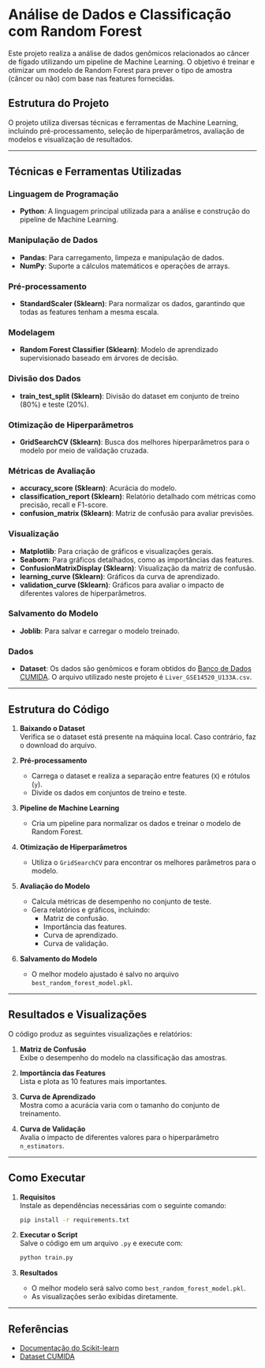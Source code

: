 # Análise de Dados e Classificação com Random Forest

Este projeto realiza a análise de dados genômicos relacionados ao câncer de fígado utilizando um pipeline de Machine Learning. O objetivo é treinar e otimizar um modelo de Random Forest para prever o tipo de amostra (câncer ou não) com base nas features fornecidas.

## Estrutura do Projeto

O projeto utiliza diversas técnicas e ferramentas de Machine Learning, incluindo pré-processamento, seleção de hiperparâmetros, avaliação de modelos e visualização de resultados.

---

## Técnicas e Ferramentas Utilizadas

### **Linguagem de Programação**
- **Python**: A linguagem principal utilizada para a análise e construção do pipeline de Machine Learning.

### **Manipulação de Dados**
- **Pandas**: Para carregamento, limpeza e manipulação de dados.
- **NumPy**: Suporte a cálculos matemáticos e operações de arrays.

### **Pré-processamento**
- **StandardScaler (Sklearn)**: Para normalizar os dados, garantindo que todas as features tenham a mesma escala.

### **Modelagem**
- **Random Forest Classifier (Sklearn)**: Modelo de aprendizado supervisionado baseado em árvores de decisão.

### **Divisão dos Dados**
- **train_test_split (Sklearn)**: Divisão do dataset em conjunto de treino (80%) e teste (20%).

### **Otimização de Hiperparâmetros**
- **GridSearchCV (Sklearn)**: Busca dos melhores hiperparâmetros para o modelo por meio de validação cruzada.

### **Métricas de Avaliação**
- **accuracy_score (Sklearn)**: Acurácia do modelo.
- **classification_report (Sklearn)**: Relatório detalhado com métricas como precisão, recall e F1-score.
- **confusion_matrix (Sklearn)**: Matriz de confusão para avaliar previsões.

### **Visualização**
- **Matplotlib**: Para criação de gráficos e visualizações gerais.
- **Seaborn**: Para gráficos detalhados, como as importâncias das features.
- **ConfusionMatrixDisplay (Sklearn)**: Visualização da matriz de confusão.
- **learning_curve (Sklearn)**: Gráficos da curva de aprendizado.
- **validation_curve (Sklearn)**: Gráficos para avaliar o impacto de diferentes valores de hiperparâmetros.

### **Salvamento do Modelo**
- **Joblib**: Para salvar e carregar o modelo treinado.

### **Dados**
- **Dataset**: Os dados são genômicos e foram obtidos do [Banco de Dados CUMIDA](https://sbcb.inf.ufrgs.br/data/cumida/). O arquivo utilizado neste projeto é `Liver_GSE14520_U133A.csv`.

---

## Estrutura do Código

1. **Baixando o Dataset**  
   Verifica se o dataset está presente na máquina local. Caso contrário, faz o download do arquivo.

2. **Pré-processamento**  
   - Carrega o dataset e realiza a separação entre features (`X`) e rótulos (`y`).
   - Divide os dados em conjuntos de treino e teste.

3. **Pipeline de Machine Learning**  
   - Cria um pipeline para normalizar os dados e treinar o modelo de Random Forest.

4. **Otimização de Hiperparâmetros**  
   - Utiliza o `GridSearchCV` para encontrar os melhores parâmetros para o modelo.

5. **Avaliação do Modelo**  
   - Calcula métricas de desempenho no conjunto de teste.
   - Gera relatórios e gráficos, incluindo:
     - Matriz de confusão.
     - Importância das features.
     - Curva de aprendizado.
     - Curva de validação.

6. **Salvamento do Modelo**  
   - O melhor modelo ajustado é salvo no arquivo `best_random_forest_model.pkl`.

---

## Resultados e Visualizações

O código produz as seguintes visualizações e relatórios:

1. **Matriz de Confusão**  
   Exibe o desempenho do modelo na classificação das amostras.

2. **Importância das Features**  
   Lista e plota as 10 features mais importantes.

3. **Curva de Aprendizado**  
   Mostra como a acurácia varia com o tamanho do conjunto de treinamento.

4. **Curva de Validação**  
   Avalia o impacto de diferentes valores para o hiperparâmetro `n_estimators`.

---

## Como Executar

1. **Requisitos**  
   Instale as dependências necessárias com o seguinte comando:
   ```bash
   pip install -r requirements.txt
   ```

2. **Executar o Script**  
   Salve o código em um arquivo `.py` e execute com:
   ```bash
   python train.py
   ```

3. **Resultados**  
   - O melhor modelo será salvo como `best_random_forest_model.pkl`.
   - As visualizações serão exibidas diretamente.

---

## Referências

- [Documentação do Scikit-learn](https://scikit-learn.org/)
- [Dataset CUMIDA](https://sbcb.inf.ufrgs.br/data/cumida/)
